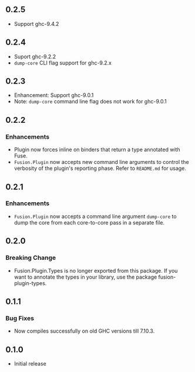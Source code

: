 ## 0.2.5

* Support ghc-9.4.2

## 0.2.4

* Suport ghc-9.2.2
* `dump-core` CLI flag support for ghc-9.2.x

## 0.2.3

* Enhancement: Support ghc-9.0.1
* Note: `dump-core` command line flag does not work for ghc-9.0.1

## 0.2.2

### Enhancements

- Plugin now forces inline on binders that return a type annotated with Fuse.
- `Fusion.Plugin` now accepts new command line arguments to control the
  verbosity of the plugin's reporting phase. Refer to `README.md` for usage.

## 0.2.1

### Enhancements

- `Fusion.Plugin` now accepts a command line argument `dump-core` to
  dump the core from each core-to-core pass in a separate file.

## 0.2.0

### Breaking Change
- Fusion.Plugin.Types is no longer exported from this package. If you
  want to annotate the types in your library, use the package
  fusion-plugin-types.

## 0.1.1

### Bug Fixes

- Now compiles successfully on old GHC versions till 7.10.3.

## 0.1.0

* Initial release
